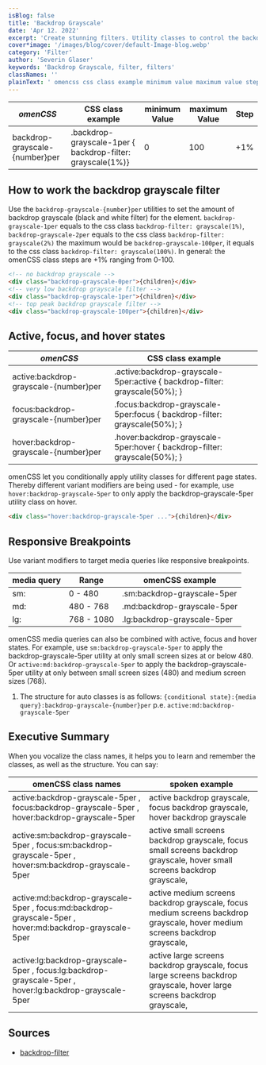 ```yaml
---
isBlog: false
title: 'Backdrop Grayscale'
date: 'Apr 12. 2022'
excerpt: 'Create stunning filters. Utility classes to control the backdrop grayscale.'
cover*image: '/images/blog/cover/default-Image-blog.webp'
category: 'Filter'
author: 'Severin Glaser'
keywords: 'Backdrop Grayscale, filter, filters'
classNames: ''
plainText: ' omencss css class example minimum value maximum value step backdrop-grayscale number per backdrop-grayscale-1per backdrop-filter: grayscale 1% 0 100 +1% how to work the backdrop grayscale filter use the `backdrop-grayscale number per` utilities to set the amount of backdrop grayscale black and white filter for the element `backdrop-grayscale-1per` equals to the css class `backdrop-filter: grayscale 1% ` `backdrop-grayscale-2per` equals to the css class `backdrop-filter: grayscale 2% ` the maximum would be `backdrop-grayscale-100per` it equals to the css class `backdrop-filter: grayscale 100% ` in general: the omencss class steps are +1% ranging from 0-100  active focus and hover states omencss css class example active:backdrop-grayscale number per active :backdrop-grayscale-5per:active backdrop-filter: grayscale 50% ; focus:backdrop-grayscale number per focus :backdrop-grayscale-5per:focus backdrop-filter: grayscale 50% ; hover:backdrop-grayscale number per hover :backdrop-grayscale-5per:hover backdrop-filter: grayscale 50% ; omencss let you conditionally apply utility classes for different page states thereby different variant modifiers are being used for example use `hover:backdrop-grayscale-5per` to only apply the backdrop-grayscale-5per utility class on hover  responsive breakpoints use variant modifiers to target media queries like responsive breakpoints media query range omencss example sm: 0 480 sm:backdrop-grayscale-5per md: 480 768 md:backdrop-grayscale-5per lg: 768 1080 lg:backdrop-grayscale-5per omencss media queries can also be combined with active focus and hover states for example use `sm:backdrop-grayscale-5per` to apply the backdrop-grayscale-5per utility at only small screen sizes at or below 480 or `active:md:backdrop-grayscale-5per` to apply the backdrop-grayscale-5per utility at only between small screen sizes 480 and medium screen sizes 768 1 the structure for auto classes is as follows: ` conditional state : media query :backdrop-grayscale number per` p e `active:md:backdrop-grayscale-5per` executive summary when you vocalize the class names it helps you to learn and remember the classes as well as the structure you can say: omencss class names spoken example active:backdrop-grayscale-5per focus:backdrop-grayscale-5per hover:backdrop-grayscale-5per active backdrop grayscale focus backdrop grayscale hover backdrop grayscale active:sm:backdrop-grayscale-5per focus:sm:backdrop-grayscale-5per hover:sm:backdrop-grayscale-5per active small screens backdrop grayscale focus small screens backdrop grayscale hover small screens backdrop grayscale active:md:backdrop-grayscale-5per focus:md:backdrop-grayscale-5per hover:md:backdrop-grayscale-5per active medium screens backdrop grayscale focus medium screens backdrop grayscale hover medium screens backdrop grayscale active:lg:backdrop-grayscale-5per focus:lg:backdrop-grayscale-5per hover:lg:backdrop-grayscale-5per active large screens backdrop grayscale focus large screens backdrop grayscale hover large screens backdrop grayscale sources backdrop-filter https: developer mozilla org en-us docs web css backdrop-filter '
---
```


| _omenCSS_                      | CSS class example                                          | minimum Value | maximum Value | Step |
| ------------------------------ | ---------------------------------------------------------- | ------------- | ------------- | ---- |
| backdrop-grayscale-{number}per | .backdrop-grayscale-1per { backdrop-filter: grayscale(1%)} | 0             | 100           | +1%  |

## How to work the backdrop grayscale filter

Use the `backdrop-grayscale-{number}per` utilities to set the amount of backdrop grayscale (black and white filter) for the element. `backdrop-grayscale-1per` equals to the css class `backdrop-filter: grayscale(1%)`, `backdrop-grayscale-2per` equals to the css class `backdrop-filter: grayscale(2%)` the maximum would be `backdrop-grayscale-100per`, it equals to the css class `backdrop-filter: grayscale(100%)`. In general: the omenCSS class steps are +1% ranging from 0-100.

```html
<!-- no backdrop grayscale -->
<div class="backdrop-grayscale-0per">{children}</div>
<!-- very low backdrop grayscale filter -->
<div class="backdrop-grayscale-1per">{children}</div>
<!-- top peak backdrop grayscale filter -->
<div class="backdrop-grayscale-100per">{children}</div>
```

## Active, focus, and hover states

| _omenCSS_                             | CSS class example                                                            |
| ------------------------------------- | ---------------------------------------------------------------------------- |
| active:backdrop-grayscale-{number}per | .active\:backdrop-grayscale-5per:active { backdrop-filter: grayscale(50%); } |
| focus:backdrop-grayscale-{number}per  | .focus\:backdrop-grayscale-5per:focus { backdrop-filter: grayscale(50%); }   |
| hover:backdrop-grayscale-{number}per  | .hover\:backdrop-grayscale-5per:hover { backdrop-filter: grayscale(50%); }   |

omenCSS let you conditionally apply utility classes for different page states. Thereby different variant modifiers are being used - for example, use `hover:backdrop-grayscale-5per` to only apply the backdrop-grayscale-5per utility class on hover.

```html
<div class="hover:backdrop-grayscale-5per ...">{children}</div>
```

## Responsive Breakpoints

Use variant modifiers to target media queries like responsive breakpoints.

| media query | Range      | omenCSS example             |
| ----------- | ---------- | --------------------------- |
| sm:         | 0 - 480    | .sm:backdrop-grayscale-5per |
| md:         | 480 - 768  | .md:backdrop-grayscale-5per |
| lg:         | 768 - 1080 | .lg:backdrop-grayscale-5per |

omenCSS media queries can also be combined with active, focus and hover states. For example, use `sm:backdrop-grayscale-5per` to apply the backdrop-grayscale-5per utility at only small screen sizes at or below 480. Or `active:md:backdrop-grayscale-5per` to apply the backdrop-grayscale-5per utility at only between small screen sizes (480) and medium screen sizes (768).

1. The structure for auto classes is as follows: `{conditional state}:{media query}:backdrop-grayscale-{number}per` p.e. `active:md:backdrop-grayscale-5per`

## Executive Summary

When you vocalize the class names, it helps you to learn and remember the classes, as well as the structure. You can say:

| omenCSS class names                                                                                     | spoken example                                                                                                              |
| ------------------------------------------------------------------------------------------------------- | --------------------------------------------------------------------------------------------------------------------------- |
| active:backdrop-grayscale-5per , focus:backdrop-grayscale-5per , hover:backdrop-grayscale-5per          | active backdrop grayscale, focus backdrop grayscale, hover backdrop grayscale                                               |
| active:sm:backdrop-grayscale-5per , focus:sm:backdrop-grayscale-5per , hover:sm:backdrop-grayscale-5per | active small screens backdrop grayscale, focus small screens backdrop grayscale, hover small screens backdrop grayscale,    |
| active:md:backdrop-grayscale-5per , focus:md:backdrop-grayscale-5per , hover:md:backdrop-grayscale-5per | active medium screens backdrop grayscale, focus medium screens backdrop grayscale, hover medium screens backdrop grayscale, |
| active:lg:backdrop-grayscale-5per , focus:lg:backdrop-grayscale-5per , hover:lg:backdrop-grayscale-5per | active large screens backdrop grayscale, focus large screens backdrop grayscale, hover large screens backdrop grayscale,    |

## Sources

- [backdrop-filter](https://developer.mozilla.org/en-US/docs/Web/CSS/backdrop-filter)
